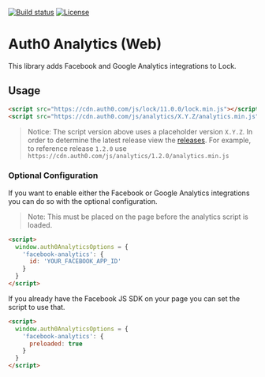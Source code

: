 [![Build status][circleci-image]][circleci-url]
[![License][license-image]][license-url]

# Auth0 Analytics (Web)

This library adds Facebook and Google Analytics integrations to Lock.

## Usage

```html
<script src="https://cdn.auth0.com/js/lock/11.0.0/lock.min.js"></script>
<script src="https://cdn.auth0.com/js/analytics/X.Y.Z/analytics.min.js"></script>
```

> Notice: The script version above uses a placeholder version `X.Y.Z`. In order to determine the latest release view the [releases](https://github.com/auth0/auth0-analytics.js/releases/). For example, to reference release `1.2.0` use `https://cdn.auth0.com/js/analytics/1.2.0/analytics.min.js`

### Optional Configuration

If you want to enable either the Facebook or Google Analytics integrations you can do so with the optional configuration.

> Note: This must be placed on the page before the analytics script is loaded.

```html
<script>
  window.auth0AnalyticsOptions = {
    'facebook-analytics': {
      id: 'YOUR_FACEBOOK_APP_ID'
    }
  }
</script>
```

If you already have the Facebook JS SDK on your page you can set the script to use that.

```html
<script>
  window.auth0AnalyticsOptions = {
    'facebook-analytics': {
      preloaded: true
    }
  }
</script>
```

[circleci-image]: https://img.shields.io/circleci/project/github/auth0/auth0-analytics.js.svg?style=flat-square
[circleci-url]: https://circleci.com/gh/auth0/auth0-analytics.js/tree/master
[license-image]: http://img.shields.io/npm/l/auth0-lock.svg?style=flat-square
[license-url]: #license
